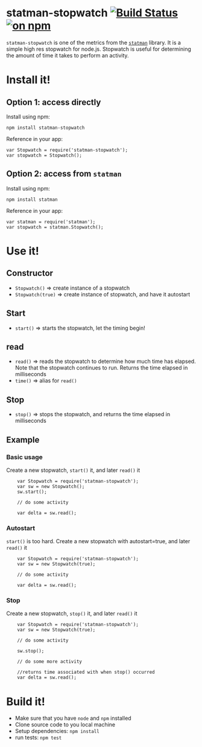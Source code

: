 # statman-stopwatch [![Build Status](https://travis-ci.org/jasonray/statman-stopwatch.svg?branch=master)](https://travis-ci.org/jasonray/statman-stopwatch) [![on npm](http://img.shields.io/npm/v/statman-stopwatch.svg?style=flat)](https://www.npmjs.org/package/statman-stopwatch)

`statman-stopwatch` is one of the metrics from the [`statman`](https://github.com/jasonray/statman) library.  It is a simple high res stopwatch for node.js.  Stopwatch is useful for determining the amount of time it takes to perform an activity.

# Install it!
## Option 1: access directly
Install using npm:
```
npm install statman-stopwatch
```

Reference in your app:
```
var Stopwatch = require('statman-stopwatch');
var stopwatch = Stopwatch();
```

## Option 2: access from `statman`
Install using npm:
```
npm install statman
```

Reference in your app:
```
var statman = require('statman');
var stopwatch = statman.Stopwatch();
```

# Use it!
## Constructor
* `Stopwatch()` => create instance of a stopwatch
* `Stopwatch(true)` => create instance of stopwatch, and have it autostart

## Start
* `start()` => starts the stopwatch, let the timing begin!

## read
* `read()` => reads the stopwatch to determine how much time has elapsed.  Note that the stopwatch continues to run.  Returns the time elapsed in milliseconds
* `time()` => alias for `read()`

## Stop
* `stop()` => stops the stopwatch, and returns the time elapsed in milliseconds

## Example

### Basic usage
Create a new stopwatch, `start()` it, and later `read()` it
```
    var Stopwatch = require('statman-stopwatch');
    var sw = new Stopwatch();
    sw.start();

    // do some activity

    var delta = sw.read();
 ```

### Autostart
`start()` is too hard.  Create a new stopwatch with autostart=true, and later `read()` it
```
    var Stopwatch = require('statman-stopwatch');
    var sw = new Stopwatch(true);

    // do some activity

    var delta = sw.read();
 ```

### Stop
Create a new stopwatch, `stop()` it, and later `read()` it
```
    var Stopwatch = require('statman-stopwatch');
    var sw = new Stopwatch(true);

    // do some activity

    sw.stop();

    // do some more activity

    //returns time associated with when stop() occurred
    var delta = sw.read();
 ```
 
# Build it!
- Make sure that you have `node` and `npm` installed
- Clone source code to you local machine
- Setup dependencies: `npm install`
- run tests: `npm test`
 
